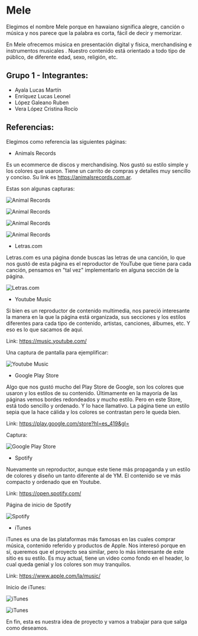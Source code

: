 # Mele

Elegimos el nombre Mele porque en hawaiano significa alegre, canción o música y nos parece que la palabra es corta, fácil de decir y memorizar.

En Mele ofrecemos música en presentación digital y física, merchandising e instrumentos musicales .
Nuestro contenido está orientado a todo tipo de público, de diferente edad, sexo, religión, etc. 

## Grupo 1 - Integrantes:

- Ayala Lucas Martín
- Enríquez Lucas Leonel
- López Galeano Ruben
- Vera López Cristina Rocío 

## Referencias:

Elegimos como referencia las siguientes páginas:

- Animals Records

Es un ecommerce de discos y merchandising. Nos gustó su estilo simple y los colores que usaron.  Tiene un carrito de compras y detalles muy sencillo y conciso.
Su link es https://animalsrecords.com.ar.

Estas son algunas capturas:

![Animal Records](/referencias/animals_1.jpg?raw=true "Animals Records")

![Animal Records](/referencias/animals_2.jpg?raw=true "Animals Records")

![Animal Records](/referencias/animal_detalles.jpg?raw=true "Animals Records")

![Animal Records](/referencias/animals_carrito.jpg?raw=true "Animals Records")

- Letras.com

Letras.com es una página donde buscas las letras de una canción, lo que nos gustó de esta página es el reproductor de YouTube que tiene para cada canción, pensamos en "tal vez" implementarlo en alguna sección de la página. 

![Letras.com](/referencias/letras.jpg?raw=true "Letras.com")

- Youtube Music

Si bien es un reproductor de contenido multimedia, nos pareció interesante la manera en la que la página está organizada, sus secciones y los estilos diferentes para cada tipo de contenido, artistas, canciones, álbumes, etc. Y eso es lo que sacamos de aquí.

Link: https://music.youtube.com/

Una captura de pantalla para ejemplificar:

![Youtube Music](/referencias/youtube.jpg?raw=true "Youtube Music")

- Google Play Store

Algo que nos gustó mucho del Play Store de Google, son los colores que usaron y los estilos de su contenido. Últimamente en la mayoría de las páginas vemos bordes redondeados y mucho estilo. Pero en este Store, está todo sencillo y ordenado. Y lo hace llamativo. La página tiene un estilo sepia que la hace cálida y los colores se contrastan pero le queda bien.

Link: https://play.google.com/store?hl=es_419&gl=

Captura:

![Google Play Store](/referencias/playstore.jpg?raw=true "Google Play Store")


- Spotify 

Nuevamente un reproductor, aunque este tiene más propaganda y un estilo de colores y diseño un tanto diferente al de YM.
El contenido se ve más compacto y ordenado que en Youtube. 

Link: https://open.spotify.com/

Página de inicio de Spotify

![Spotify](/referencias/spotify.jpg?raw=true "Spotify")

- iTunes

iTunes es una de las plataformas más famosas en las cuales comprar música, contenido referido y productos de Apple. Nos interesó porque en sí, queremos que el proyecto sea similar, pero lo más interesante de este sitio es su estilo. Es muy actual, tiene un video como fondo en el header, lo cual queda genial y los colores son muy tranquilos. 

Link: https://www.apple.com/la/music/

Inicio de iTunes:

![iTunes](/referencias/iTunes_1.jpg?raw=true "iTunes")

![iTunes](/referencias/iTunes_2.jpg?raw=true "iTunes")


En fin, esta es nuestra idea de proyecto y vamos a trabajar para que salga como deseamos. 







